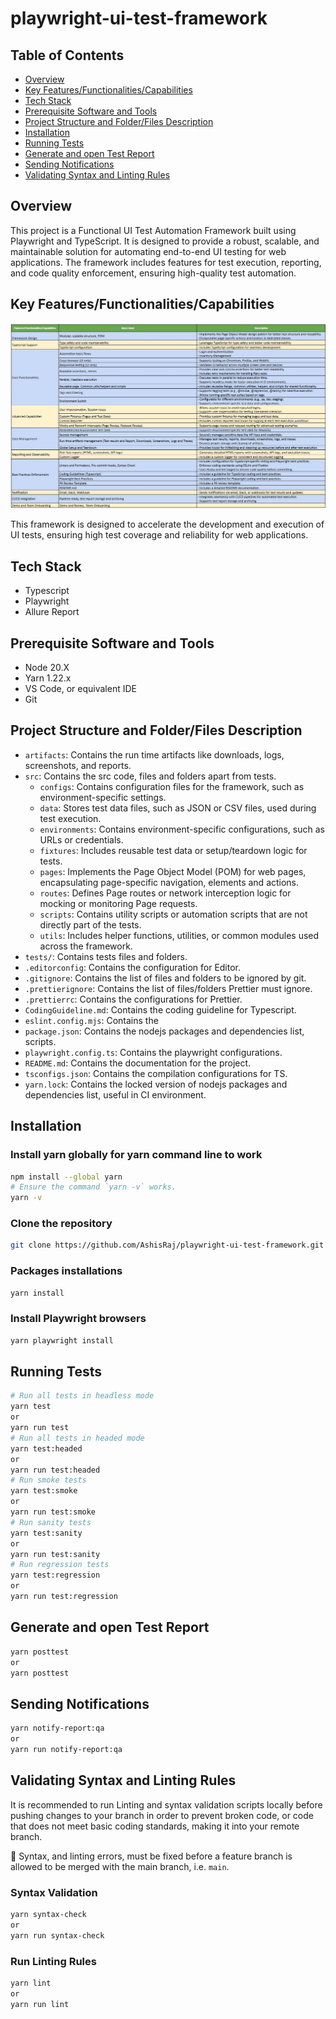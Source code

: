 # playwright-ui-test-framework

## Table of Contents

- [Overview](#overview)
- [Key Features/Functionalities/Capabilities](#key-featuresfunctionalitiescapabilities)
- [Tech Stack](#tech-stack)
- [Prerequisite Software and Tools](#prerequisite-software-and-tools)
- [Project Structure and Folder/Files Description](#project-structure-and-folderfiles-description)
- [Installation](#installation)
- [Running Tests](#running-tests)
- [Generate and open Test Report](#generate-and-open-test-report)
- [Sending Notifications](#sending-notifications)
- [Validating Syntax and Linting Rules](#validating-syntax-and-linting-rules)

## Overview

This project is a Functional UI Test Automation Framework built using Playwright and TypeScript. It is designed to provide a robust, scalable, and maintainable solution for automating end-to-end UI testing for web applications. The framework includes features for test execution, reporting, and code quality enforcement, ensuring high-quality test automation.

## Key Features/Functionalities/Capabilities

![image](./framework_features.jpg)

This framework is designed to accelerate the development and execution of UI tests, ensuring high test coverage and reliability for web applications.

## Tech Stack

- Typescript
- Playwright
- Allure Report

## Prerequisite Software and Tools

- Node 20.X
- Yarn 1.22.x
- VS Code, or equivalent IDE
- Git

## Project Structure and Folder/Files Description

- `artifacts`: Contains the run time artifacts like downloads, logs, screenshots, and reports.
- `src`: Contains the src code, files and folders apart from tests.
  - `configs`: Contains configuration files for the framework, such as environment-specific settings.
  - `data`: Stores test data files, such as JSON or CSV files, used during test execution.
  - `environments`: Contains environment-specific configurations, such as URLs or credentials.
  - `fixtures`: Includes reusable test data or setup/teardown logic for tests.
  - `pages`: Implements the Page Object Model (POM) for web pages, encapsulating page-specific navigation, elements and actions.
  - `routes`: Defines Page routes or network interception logic for mocking or monitoring Page requests.
  - `scripts`: Contains utility scripts or automation scripts that are not directly part of the tests.
  - `utils`: Includes helper functions, utilities, or common modules used across the framework.
- `tests/`: Contains tests files and folders.
- `.editorconfig`: Contains the configuration for Editor.
- `.gitignore`: Contains the list of files and folders to be ignored by git.
- `.prettierignore`: Contains the list of files/folders Prettier must ignore.
- `.prettierrc`: Contains the configurations for Prettier.
- `CodingGuideline.md`: Contains the coding guideline for Typescript.
- `eslint.config.mjs`: Contains the
- `package.json`: Contains the nodejs packages and dependencies list, scripts.
- `playwright.config.ts`: Contains the playwright configurations.
- `README.md`: Contains the documentation for the project.
- `tsconfigs.json`: Contains the compilation configurations for TS.
- `yarn.lock`: Contains the locked version of nodejs packages and dependencies list, useful in CI environment.

## Installation

### Install yarn globally for yarn command line to work

```sh
npm install --global yarn
# Ensure the command `yarn -v` works.
yarn -v
```

### Clone the repository

```sh
git clone https://github.com/AshisRaj/playwright-ui-test-framework.git
```

### Packages installations

```sh
yarn install
```

### Install Playwright browsers

```sh
yarn playwright install
```

## Running Tests

```sh
# Run all tests in headless mode
yarn test
or
yarn run test
# Run all tests in headed mode
yarn test:headed
or
yarn run test:headed
# Run smoke tests
yarn test:smoke
or
yarn run test:smoke
# Run sanity tests
yarn test:sanity
or
yarn run test:sanity
# Run regression tests
yarn test:regression
or
yarn run test:regression
```

## Generate and open Test Report

```sh
yarn posttest
or
yarn posttest
```

## Sending Notifications

```sh
yarn notify-report:qa
or
yarn run notify-report:qa
```

## Validating Syntax and Linting Rules

It is recommended to run Linting and syntax validation scripts locally before pushing changes to your branch in order to prevent broken code, or code that does not meet basic coding standards, making it into your remote branch.

📝 Syntax, and linting errors, must be fixed before a feature branch is allowed to be merged with the main branch, i.e. `main`.

### Syntax Validation

```sh
yarn syntax-check
or
yarn run syntax-check
```

### Run Linting Rules

```sh
yarn lint
or
yarn run lint
```
